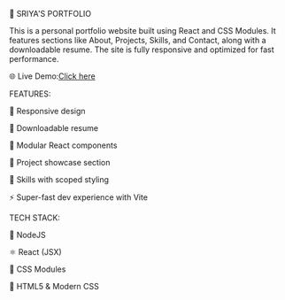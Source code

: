 🚀 SRIYA'S PORTFOLIO

This is a personal portfolio website built using React and CSS Modules. It features sections like About, Projects, Skills, and Contact, along with a downloadable resume. The site is fully responsive and optimized for fast performance.

🌐 Live Demo:[Click here](https://sriya-portfolio-orpin.vercel.app/)

FEATURES:

📱 Responsive design

📄 Downloadable resume

🧩 Modular React components

💼 Project showcase section

🧠 Skills with scoped styling

⚡ Super-fast dev experience with Vite

TECH STACK: 

📱 NodeJS

⚛️ React (JSX)

🎨 CSS Modules

🧾 HTML5 & Modern CSS

